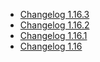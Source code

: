 *   [Changelog 1.16.3](changelog-1.16.3.md)
*   [Changelog 1.16.2](changelog-1.16.2.md)
*   [Changelog 1.16.1](changelog-1.16.1.md)
*   [Changelog 1.16](changelog-1.16.md)